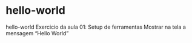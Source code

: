 # hello-world
hello-world
Exercicio da aula 01: Setup de ferramentas
Mostrar na tela a mensagem “Hello World”